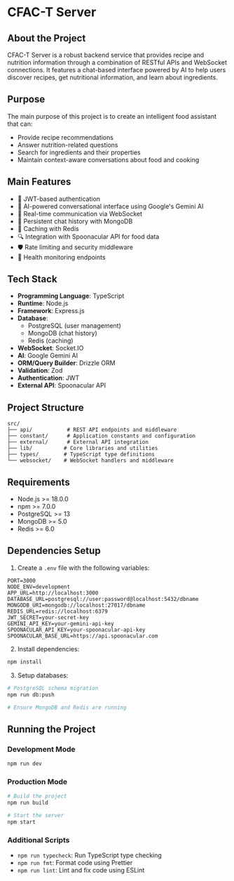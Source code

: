 # CFAC-T Server

## About the Project

CFAC-T Server is a robust backend service that provides recipe and nutrition information through a combination of RESTful APIs and WebSocket connections. It features a chat-based interface powered by AI to help users discover recipes, get nutritional information, and learn about ingredients.

## Purpose

The main purpose of this project is to create an intelligent food assistant that can:

- Provide recipe recommendations
- Answer nutrition-related questions
- Search for ingredients and their properties
- Maintain context-aware conversations about food and cooking

## Main Features

- 🔐 JWT-based authentication
- 🤖 AI-powered conversational interface using Google's Gemini AI
- 🔄 Real-time communication via WebSocket
- 💾 Persistent chat history with MongoDB
- 🚀 Caching with Redis
- 🔍 Integration with Spoonacular API for food data
- 🛡️ Rate limiting and security middleware
- 🎯 Health monitoring endpoints

## Tech Stack

- **Programming Language**: TypeScript
- **Runtime**: Node.js
- **Framework**: Express.js
- **Database**:
  - PostgreSQL (user management)
  - MongoDB (chat history)
  - Redis (caching)
- **WebSocket**: Socket.IO
- **AI**: Google Gemini AI
- **ORM/Query Builder**: Drizzle ORM
- **Validation**: Zod
- **Authentication**: JWT
- **External API**: Spoonacular API

## Project Structure

```
src/
├── api/           # REST API endpoints and middleware
├── constant/      # Application constants and configuration
├── external/      # External API integration
├── lib/          # Core libraries and utilities
├── types/        # TypeScript type definitions
└── websocket/    # WebSocket handlers and middleware
```

## Requirements

- Node.js >= 18.0.0
- npm >= 7.0.0
- PostgreSQL >= 13
- MongoDB >= 5.0
- Redis >= 6.0

## Dependencies Setup

1. Create a `.env` file with the following variables:

```env
PORT=3000
NODE_ENV=development
APP_URL=http://localhost:3000
DATABASE_URL=postgresql://user:password@localhost:5432/dbname
MONGODB_URI=mongodb://localhost:27017/dbname
REDIS_URL=redis://localhost:6379
JWT_SECRET=your-secret-key
GEMINI_API_KEY=your-gemini-api-key
SPOONACULAR_API_KEY=your-spoonacular-api-key
SPOONACULAR_BASE_URL=https://api.spoonacular.com
```

2. Install dependencies:

```bash
npm install
```

3. Setup databases:

```bash
# PostgreSQL schema migration
npm run db:push

# Ensure MongoDB and Redis are running
```

## Running the Project

### Development Mode

```bash
npm run dev
```

### Production Mode

```bash
# Build the project
npm run build

# Start the server
npm start
```

### Additional Scripts

- `npm run typecheck`: Run TypeScript type checking
- `npm run fmt`: Format code using Prettier
- `npm run lint`: Lint and fix code using ESLint
